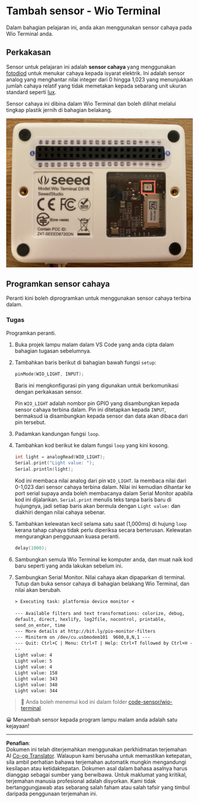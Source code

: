 <!--
CO_OP_TRANSLATOR_METADATA:
{
  "original_hash": "7f4ad0ef54f248b85b92187c94cf9dcb",
  "translation_date": "2025-08-28T00:52:00+00:00",
  "source_file": "1-getting-started/lessons/3-sensors-and-actuators/wio-terminal-sensor.md",
  "language_code": "ms"
}
-->
# Tambah sensor - Wio Terminal

Dalam bahagian pelajaran ini, anda akan menggunakan sensor cahaya pada Wio Terminal anda.

## Perkakasan

Sensor untuk pelajaran ini adalah **sensor cahaya** yang menggunakan [fotodiod](https://wikipedia.org/wiki/Photodiode) untuk menukar cahaya kepada isyarat elektrik. Ini adalah sensor analog yang menghantar nilai integer dari 0 hingga 1,023 yang menunjukkan jumlah cahaya relatif yang tidak memetakan kepada sebarang unit ukuran standard seperti [lux](https://wikipedia.org/wiki/Lux).

Sensor cahaya ini dibina dalam Wio Terminal dan boleh dilihat melalui tingkap plastik jernih di bahagian belakang.

![Sensor cahaya di bahagian belakang Wio Terminal](../../../../../translated_images/wio-light-sensor.b1f529f3c95f51654f2e2c1d2d4b55fe547d189f588c974f5c2462c728133840.ms.png)

## Programkan sensor cahaya

Peranti kini boleh diprogramkan untuk menggunakan sensor cahaya terbina dalam.

### Tugas

Programkan peranti.

1. Buka projek lampu malam dalam VS Code yang anda cipta dalam bahagian tugasan sebelumnya.

1. Tambahkan baris berikut di bahagian bawah fungsi `setup`:

    ```cpp
    pinMode(WIO_LIGHT, INPUT);
    ```

    Baris ini mengkonfigurasi pin yang digunakan untuk berkomunikasi dengan perkakasan sensor.

    Pin `WIO_LIGHT` adalah nombor pin GPIO yang disambungkan kepada sensor cahaya terbina dalam. Pin ini ditetapkan kepada `INPUT`, bermaksud ia disambungkan kepada sensor dan data akan dibaca dari pin tersebut.

1. Padamkan kandungan fungsi `loop`.

1. Tambahkan kod berikut ke dalam fungsi `loop` yang kini kosong.

    ```cpp
    int light = analogRead(WIO_LIGHT);
    Serial.print("Light value: ");
    Serial.println(light);
    ```

    Kod ini membaca nilai analog dari pin `WIO_LIGHT`. Ia membaca nilai dari 0-1,023 dari sensor cahaya terbina dalam. Nilai ini kemudian dihantar ke port serial supaya anda boleh membacanya dalam Serial Monitor apabila kod ini dijalankan. `Serial.print` menulis teks tanpa baris baru di hujungnya, jadi setiap baris akan bermula dengan `Light value:` dan diakhiri dengan nilai cahaya sebenar.

1. Tambahkan kelewatan kecil selama satu saat (1,000ms) di hujung `loop` kerana tahap cahaya tidak perlu diperiksa secara berterusan. Kelewatan mengurangkan penggunaan kuasa peranti.

    ```cpp
    delay(1000);
    ```

1. Sambungkan semula Wio Terminal ke komputer anda, dan muat naik kod baru seperti yang anda lakukan sebelum ini.

1. Sambungkan Serial Monitor. Nilai cahaya akan dipaparkan di terminal. Tutup dan buka sensor cahaya di bahagian belakang Wio Terminal, dan nilai akan berubah.

    ```output
    > Executing task: platformio device monitor <

    --- Available filters and text transformations: colorize, debug, default, direct, hexlify, log2file, nocontrol, printable, send_on_enter, time
    --- More details at http://bit.ly/pio-monitor-filters
    --- Miniterm on /dev/cu.usbmodem101  9600,8,N,1 ---
    --- Quit: Ctrl+C | Menu: Ctrl+T | Help: Ctrl+T followed by Ctrl+H ---
    Light value: 4
    Light value: 5
    Light value: 4
    Light value: 158
    Light value: 343
    Light value: 348
    Light value: 344
    ```

> 💁 Anda boleh menemui kod ini dalam folder [code-sensor/wio-terminal](../../../../../1-getting-started/lessons/3-sensors-and-actuators/code-sensor/wio-terminal).

😀 Menambah sensor kepada program lampu malam anda adalah satu kejayaan!

---

**Penafian**:  
Dokumen ini telah diterjemahkan menggunakan perkhidmatan terjemahan AI [Co-op Translator](https://github.com/Azure/co-op-translator). Walaupun kami berusaha untuk memastikan ketepatan, sila ambil perhatian bahawa terjemahan automatik mungkin mengandungi kesilapan atau ketidaktepatan. Dokumen asal dalam bahasa asalnya harus dianggap sebagai sumber yang berwibawa. Untuk maklumat yang kritikal, terjemahan manusia profesional adalah disyorkan. Kami tidak bertanggungjawab atas sebarang salah faham atau salah tafsir yang timbul daripada penggunaan terjemahan ini.